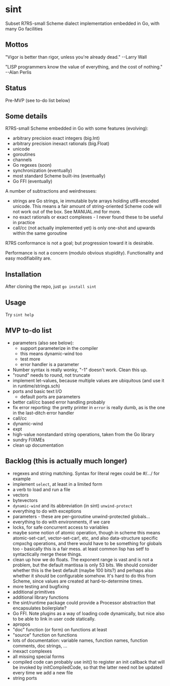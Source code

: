 # sint

Subset R7RS-small Scheme dialect implementation embedded in Go, with many Go facilities

## Mottos

"Vigor is better than rigor, unless you're already dead."  --Larry Wall

"LISP programmers know the value of everything, and the cost of nothing."  --Alan Perlis

## Status

Pre-MVP (see to-do list below)

## Some details

R7RS-small Scheme embedded in Go with some features (evolving):

- arbitrary precision exact integers (big.Int)
- arbitrary precision inexact rationals (big.Float)
- unicode
- goroutines
- channels
- Go regexes (soon)
- synchronization (eventually)
- most standard Scheme built-ins (eventually)
- Go FFI (eventually)

A number of subtractions and weirdnesses:

- strings are Go strings, ie immutable byte arrays holding utf8-encoded unicode.  This means a fair amount of string-oriented Scheme code will not work out of the box.  See MANUAL.md for more.
- no exact rationals or exact complexes - I never found these to be useful in practice
- call/cc (not actually implemented yet) is only one-shot and upwards within the same goroutine

R7RS conformance is not a goal; but progression toward it is desirable.

Performance is not a concern (modulo obvious stupidity).  Functionality and easy modifiability are.

## Installation

After cloning the repo, just `go install sint`

## Usage

Try `sint help`

## MVP to-do list

- parameters (also see below):
  - support parameterize in the compiler
  - this means dynamic-wind too
  - test more
  - error handler is a parameter
- Number syntax is really wonky, "-1" doesn't work.  Clean this up.
- "round" needs to round, not truncate
- implement let-values, because multiple values are ubiquitous (and use it in runtime/strings.sch)
- ports and basic text I/O
  - default ports are parameters
- better call/cc based error handling probably
- fix error reporting: the pretty printer in `error` is really dumb, as is the one in the last-ditch error handler
- call/cc
- dynamic-wind
- expt
- high-value nonstandard string operations, taken from the Go library
- sundry FIXMEs
- clean up documentation

## Backlog (this is actually much longer)

- regexes and string matching.  Syntax for literal regex could be #/.../ for example
- implement `select`, at least in a limited form
- a verb to load and run a file
- vectors
- bytevectors
- `dynamic-wind` and its abbreviation (in sint) `unwind-protect`
- everything to do with exceptions
- parameters - these are per-goroutine unwind-protected globals...
- everything to do with environments, if we care
- locks, for safe concurrent access to variables
- maybe some notion of atomic operation, though in scheme this means atomic-set-car!,
  vector-set-car!, etc, and also data-structure specific cmpxchg operations, and
  there would have to be something for globals too - basically this is a fair mess.
  at least common lisp has setf to syntactically merge these things.
- clean up how we do floats.  The exponent range is vast and is not a
  problem, but the default mantissa is only 53 bits.  We should
  consider whether this is the best default (maybe 100 bits?) and
  perhaps also whether it should be configurable somehow.  It's hard
  to do this from Scheme, since values are created at
  hard-to-determine times.
- more testing and bugfixing
- additional primitives
- additional library functions
- the sint/runtime package could provide a Processor abstraction that encapsulates boilerplate?
- Go FFI.  Note plugins as a way of loading code dynamically, but nice also to be able to link in user code statically.
- apropos
- "doc" function (or form) on functions at least
- "source" function on functions
- lots of documentation: variable names, function names, function comments, doc strings, ...
- inexact complexes
- all missing special forms
- compiled code can probably use init() to register an init callback that will be invoked by initCompiledCode, so that the latter need not be updated every time we add a new file
- string ports
